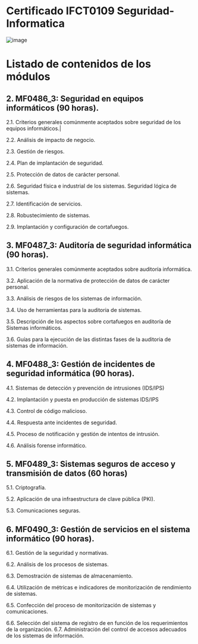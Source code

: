 # Certificado IFCT0109 Seguridad-Informatica
![image](https://github.com/amgomar/Seguridad-Informatica/assets/108897474/059a13d2-a7dc-4703-b59a-7045d208387a)


# Listado de contenidos de los módulos
## 2. MF0486_3: Seguridad en equipos informáticos (90 horas).

2.1. Criterios generales comúnmente aceptados sobre seguridad de los equipos informáticos.|

2.2. Análisis de impacto de negocio.

2.3. Gestión de riesgos.

2.4. Plan de implantación de seguridad.

2.5. Protección de datos de carácter personal.

2.6. Seguridad física e industrial de los sistemas. Seguridad lógica de sistemas.

2.7. Identificación de servicios.

2.8. Robustecimiento de sistemas.

2.9. Implantación y configuración de cortafuegos.

## 3. MF0487_3: Auditoría de seguridad informática (90 horas).

3.1. Criterios generales comúnmente aceptados sobre auditoría informática.

3.2. Aplicación de la normativa de protección de datos de carácter personal.

3.3. Análisis de riesgos de los sistemas de información.

3.4. Uso de herramientas para la auditoria de sistemas.

3.5. Descripción de los aspectos sobre cortafuegos en auditoría de Sistemas informáticos.

3.6. Guías para la ejecución de las distintas fases de la auditoria de sistemas de información.

## 4. MF0488_3: Gestión de incidentes de seguridad informática (90 horas).

4.1. Sistemas de detección y prevención de intrusiones (IDS/IPS)

4.2. Implantación y puesta en producción de sistemas IDS/IPS

4.3. Control de código malicioso.

4.4. Respuesta ante incidentes de seguridad.

4.5. Proceso de notificación y gestión de intentos de intrusión.

4.6. Análisis forense informático.

## 5. MF0489_3: Sistemas seguros de acceso y transmisión de datos (60 horas)
   
5.1. Criptografía.

5.2. Aplicación de una infraestructura de clave pública (PKI).

5.3. Comunicaciones seguras.


## 6. MF0490_3: Gestión de servicios en el sistema informático (90 horas).
   
6.1. Gestión de la seguridad y normativas.

6.2. Análisis de los procesos de sistemas.

6.3. Demostración de sistemas de almacenamiento.

6.4. Utilización de métricas e indicadores de monitorización de rendimiento de sistemas.

6.5. Confección del proceso de monitorización de sistemas y comunicaciones.

6.6. Selección del sistema de registro de en función de los requerimientos de la organización.
6.7. Administración del control de accesos adecuados de los sistemas de información.
